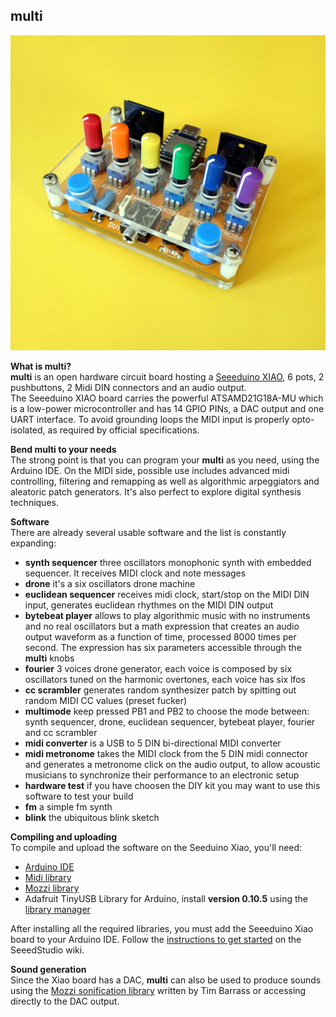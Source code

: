 ## multi

![multi](multi_img/multi1_600.jpg)

**What is multi?**  
**multi** is an open hardware circuit board hosting a [Seeeduino XIAO](https://wiki.seeedstudio.com/Seeeduino-XIAO/), 6 pots, 2 pushbuttons, 2 Midi DIN connectors and an audio output.   
The Seeeduino XIAO board carries the powerful ATSAMD21G18A-MU which is a low-power microcontroller and has 14 GPIO PINs, a DAC output and one UART interface. To avoid grounding loops the MIDI input is properly opto-isolated, as required by official specifications.    

**Bend multi to your needs**  
The strong point is that you can program your **multi** as you need, using the Arduino IDE. 
On the MIDI side, possible use includes advanced midi controlling, filtering and remapping as well as algorithmic arpeggiators and aleatoric patch generators. It's also perfect to explore digital synthesis techniques. 
 
**Software**    
 There are already several usable software and the list is constantly expanding:    

- **synth sequencer** three oscillators monophonic synth with embedded sequencer. It receives MIDI clock and note messages
- **drone** it's a six oscillators drone machine   
- **euclidean sequencer** receives midi clock, start/stop on the MIDI DIN input, generates euclidean rhythmes on the MIDI DIN output
- **bytebeat player** allows to play algorithmic music with no instruments and no real oscillators but a math expression that creates an audio output waveform as a function of time, processed 8000 times per second. The expression has six parameters accessible through the **multi** knobs
- **fourier** 3 voices drone generator, each voice is composed by six oscillators tuned on the harmonic overtones, each voice has six lfos
- **cc scrambler** generates random synthesizer patch by spitting out random MIDI CC values (preset fucker)    
- **multimode** keep pressed PB1 and PB2 to choose the mode between: synth sequencer, drone, euclidean sequencer, bytebeat player, fourier and cc scrambler 
- **midi converter** is a USB to 5 DIN bi-directional MIDI converter    
- **midi metronome** takes the MIDI clock from the 5 DIN midi connector and generates a metronome click on the audio output, to allow acoustic musicians to synchronize their performance to an electronic setup     
- **hardware test** if you have choosen the DIY kit you may want to use this software to test your build    
- **fm** a simple fm synth    
- **blink** the ubiquitous blink sketch    

**Compiling and uploading**  
To compile and upload the software on the Seeduino Xiao, you'll need:
- [Arduino IDE](https://www.arduino.cc/en/software)
- [Midi library](https://github.com/FortySevenEffects/arduino_midi_library)
- [Mozzi library](https://github.com/sensorium/Mozzi)
- Adafruit TinyUSB Library for Arduino, install **version 0.10.5** using the [library manager](https://learn.adafruit.com/adafruit-all-about-arduino-libraries-install-use/library-manager)

After installing all the required libraries, you must add the Seeeduino Xiao board to your Arduino IDE. Follow the [instructions to get started](https://wiki.seeedstudio.com/Seeeduino-XIAO/#software) on the SeeedStudio wiki.

 **Sound generation**    
Since the Xiao board has a DAC, **multi** can also be used to produce sounds using the [Mozzi sonification library](https://github.com/sensorium/Mozzi) written by Tim Barrass or accessing directly to the DAC output.



